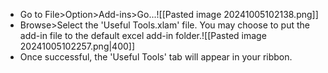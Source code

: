 - Go to File>Option>Add-ins>Go...![[Pasted image 20241005102138.png]]
- Browse>Select the 'Useful Tools.xlam' file. You may choose to put the add-in file to the default excel add-in folder.![[Pasted image 20241005102257.png|400]]
- Once successful, the 'Useful Tools' tab will appear in your ribbon.
